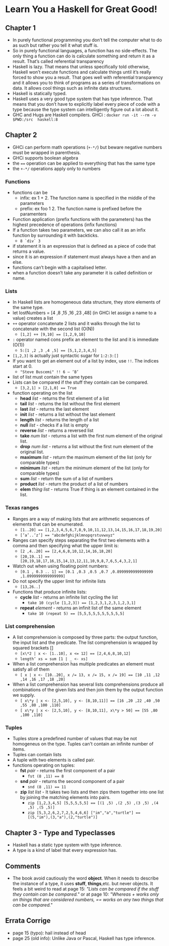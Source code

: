 # Learn You a Haskell for Great Good! 

## Chapter 1
* In purely functional programming you don’t tell the computer what to do as such but rather you tell it what stuff is. 
* So in purely functional languages, a function has no side-effects. The only thing a function can do is calculate something and return it as a result. That’s called referential transparency 
* Haskell is lazy. That means that unless specifically told otherwise, Haskell won’t execute functions and calculate things until it’s really forced to show you a result. That goes well with referential transparency and it allows you to think of programs as a series of transformations on data. It allows cool things such as infinite data structures.
* Haskell is statically typed. 
* Haskell uses a very good type system that has type inference. That means that you don’t have to explicitly label every piece of code with a type because the type system can intelligently figure out a lot about it. 
* GHC and Hugs are Haskell compilers. GHCi : ``docker run -it --rm -v $PWD:/src  haskell:8``
## Chapter 2
* GHCi can perform math operations (``+-*/``) but beware negative numbers must be wrapped in parenthesis.
* GHCi supports boolean algebra
* the ``==`` operation can be applied to everything that has the same type 
* the ``+-*/`` operations apply only to numbers
### Functions
* functions can be 
    * infix: ex 1 + 2. The function name is specified in the middle of the parameters
    * prefix: ex foo 1 2. The function name is prefixed before the paramenters
* Function application (prefix functions with the parameters) has the highest precedence of operations (infix functions)  
* If a function takes two parameters, we can also call it as an infix function by surrounding it with backticks. 
    * ``8 `div` 3``
* if statement it is an expression that is defined as a piece of code that returns a value. 
* since it is an expression if statement must always have a then and an else. 
* functions can’t begin with a capitalised letter. 
* when a function doesn’t take any parameter it is called definition or name.
### Lists
* In Haskell lists are homogeneous data structure, they store elements of the same type.
* let lostNumbers = [4 ,8 ,15 ,16 ,23 ,48] (in GHCi let assign a name to a value) creates a list 
* ``++`` operator concatenate 2 lists and it walks through the list to concatenate with the second list (O(N)) 
    * ``[1,2] ++ [9,10] == [1,2,9,10]``
* ``:`` operator named cons prefix an element to the list and it is immediate (O(1)) 
    * ``5:[1 ,2 ,3 ,4 ,5] == [5,1,2,3,4,5]``
* ``[1,2,3]`` is actually just syntactic sugar for ``1:2:3:[]``
* If you want to get an element out of a list by index, use ``!!``. The indices start at 0. 
    * ``"Steve Buscemi" !! 6 — ‘B’``
* list of list must contain the same types
* Lists can be compared if the stuff they contain can be compared. 
    * ``[3,2,1] > [2,1,0] == True``
* function operating on the list
    * __head__ _list_ - returns the first element of a list
    * __tail__ _list_ -  returns the list without the first element 
    * __last__ _list_ -  returns the last element 
    * __init__ _list_ -  returns a list without the last element
    * __length__ _list_ -  returns the length of a list 
    * __null__ _list_ -  checks if a list is empty
    * __reverse__ _list_ -  returns a reversed list
    * __take__ _num list_ - returns a list with the first num element of the original list.
    * __drop__ _num list_ - returns a list without the first num element of the original list.
    * __maximum__ _list_ - return the maximum element of the list (only for comparable types)
    * __minimum__  _list_ - return the minimum element of the list (only for comparable types)
    * __sum__ _list_ - return the sum of a list of numbers
    * __product__ _list_ - return the product of a list of numbers
    * __elem__ _thing list_ - returns True if thing is an element contained in the list.
### Texas ranges
 * Ranges are a way of making lists that are arithmetic sequences of elements that can be enumerated.
    * ``[1..20] == [1,2,3,4,5,6,7,8,9,10,11,12,13,14,15,16,17,18,19,20]``
    * ``[’a’..’z’] == "abcdefghijklmnopqrstuvwxyz"``
 * Ranges can specify steps separating the first two elements with a comma and then specifying what the upper limit is:
    * ``[2 ,4..20] == [2,4,6,8,10,12,14,16,18,20]``
    * ``[20,19..1] == [20,19,18,17,16,15,14,13,12,11,10,9,8,7,6,5,4,3,2,1]``
 * Watch out when using floating point numbers:
    * ``[0.1 , 0.3 .. 1] == [0.1 ,0.3 ,0.5 ,0.7 ,0.8999999999999999 ,1.0999999999999999]``
 * Do not specify the upper limit for infinite lists
    * ``[13,26..]``
 * Functions that produce infinite lists:
    * __cycle__ _list_ - returns an infinite list cycling the list
       * ``take 10 (cycle [1,2,3]) == [1,2,3,1,2,3,1,2,3,1]``
    * __repeat__ _element_ - returns an infinit list of the same element
       * ``take 10 (repeat 5) == [5,5,5,5,5,5,5,5,5,5]``
### List comprehension
 * A list comprehension is composed by three parts: the output function, the input list and the predicate. The list comprehension is wrapped by squared brackets []
    * ``[x\*2 | x <- [1..10], x <= 12] == [2,4,6,8,10,12]``
    * ``length’ xs = sum [1 | _ <- xs]``
 * When a list comprehension has multiple predicates an element must satisfy all of them
    * ``[ x | x <- [10..20], x /= 13, x /= 15, x /= 19] == [10 ,11 ,12 ,14 ,16 ,17 ,18 ,20]``
 * When a list comprehension has several lists comprehensions produce all combinations of the given lists and then join them by the output function we supply.
    * ``[ x\*y | x <- [2,5,10], y <- [8,10,11]] == [16 ,20 ,22 ,40 ,50 ,55 ,80 ,100 ,110]``
    * ``[ x\*y | x <- [2,5,10], y <- [8,10,11], x\*y > 50] == [55 ,80 ,100 ,110]``
### Tuples
  * Tuples store a predefined number of values that may be not homogeneus on the type. Tuples can't contain an infinite number of items.
  * Tuples can contain lists
  * A tuple with two elements is called pair.
  * functions operating on tuples:
    * __fst__ _pair_ - returns the first component of a pair
      * ``fst (8 ,11) == 8``
    * __snd__ _pair_ - returns the second component of a pair
      * ``snd (8 ,11) == 11``
    * __zip__ _list list_ - It takes two lists and then zips them together into one list by joining the matching elements into pairs.
      * ``zip [1,2,3,4,5] [5,5,5,5,5] == [(1 ,5) ,(2 ,5) ,(3 ,5) ,(4 ,5) ,(5 ,5)]``
      * ``zip [5,3,2,6,2,7,2,5,4,6,6] ["im","a","turtle"] == [(5,"im"),(3,"a"),(2,"turtle")]``
## Chapter 3 - Type and Typeclasses
 * Haskell has a static type system with type inference.
 * A type is a kind of label that every expression has.

## Comments
 * The book avoid cautiously the word **object**. When it needs to describe the instance of a type, it uses **stuff**, **things**,etc. but never objects. It feels a bit weird to read at page 15: _"Lists can be compared if the stuff they contain can be compared."_ or at page 10: _"Whereas + works only on things that are considered numbers, == works on any two things that can be compared."_
## Errata Corrige
* page 15 (typo): hail instead of head
* page 25 (old info): Unlike Java or Pascal, Haskell has type inference.
